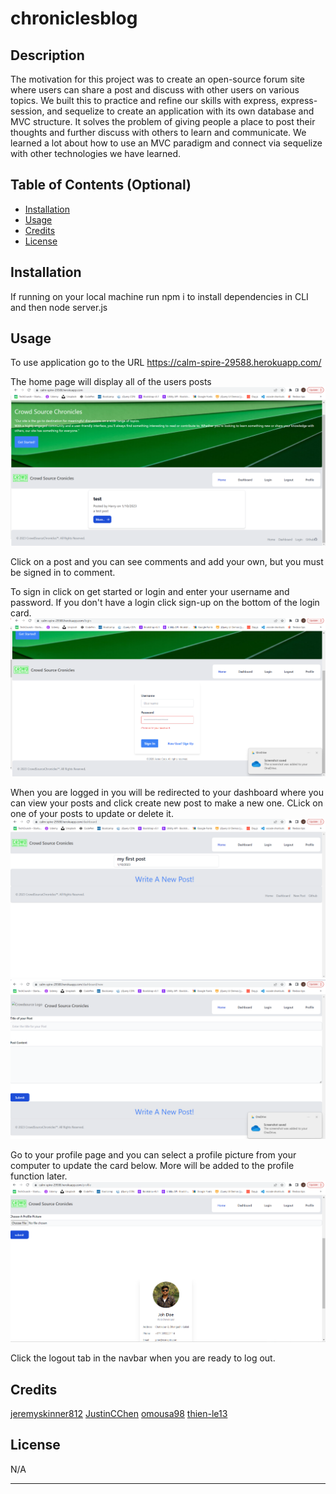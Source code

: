 # chroniclesblog

## Description

The motivation for this project was to create an open-source forum site where users can share a post and discuss with other users on various topics. We built this to practice and refine our skills with express, express-session, and sequelize to create an application with its own database and MVC structure. It solves the problem of giving people a place to post their thoughts and further discuss with others to learn and communicate. We learned a lot about how to use an MVC paradigm and connect via sequelize with other technologies we have learned.


## Table of Contents (Optional)

- [Installation](#installation)
- [Usage](#usage)
- [Credits](#credits)
- [License](#license)

## Installation

If running on your local machine run npm i to install dependencies in CLI and then node server.js

## Usage

To use application go to the URL https://calm-spire-29588.herokuapp.com/

The home page will display all of the users posts
![alt text](/public/assets/homeProj2.png)

Click on a post and you can see comments and add your own, but you must be signed in to comment.

To sign in click on get started or login and enter your username and password. If you don't have a login click sign-up on the bottom of the login card.
![alt text](/public/assets/loginProj2.png)

When you are logged in you will be redirected to your dashboard where you can view your posts and click create new post to make a new one. CLick on one of your posts to update or delete it.
![alt text](/public/assets/dashboard.png)
![alt text](/public/assets/newpost.png)

Go to your profile page and you can select a profile picture from your computer to update the card below. More will be added to the profile function later.
![alt text](/public/assets/profile.png)

Click the logout tab in the navbar when you are ready to log out.

## Credits

[jeremyskinner812](https://github.com/jeremyskinner812)
[JustinCChen](https://github.com/JustinCChen)
[omousa98](https://github.com/omousa98)
[thien-le13](https://github.com/thien-le13)



## License

N/A

---